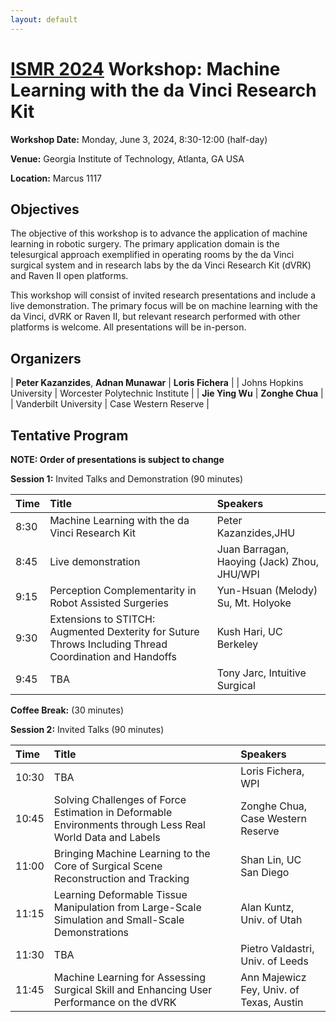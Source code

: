 ```yaml
---
layout: default
---
```


# [ISMR 2024](http://www.ismr.gatech.edu/) Workshop: Machine Learning with the da Vinci Research Kit

**Workshop Date:**  Monday, June 3, 2024, 8:30-12:00 (half-day)

**Venue:** Georgia Institute of Technology, Atlanta, GA USA

**Location:** Marcus 1117

## Objectives

The objective of this workshop is to advance the application of machine learning in robotic surgery. The primary application domain is the telesurgical approach exemplified in operating rooms by the da Vinci surgical system and in research labs by the da Vinci Research Kit (dVRK) and Raven II open platforms.

This workshop will consist of invited research presentations and include a live demonstration. The primary focus will be on machine learning with the da Vinci, dVRK or Raven II, but relevant research performed with other platforms is welcome.  All presentations will be in-person.

## Organizers

| **Peter Kazanzides**, **Adnan Munawar**  | **Loris Fichera**       |
| Johns Hopkins University                 | Worcester Polytechnic Institute |
| **Jie Ying Wu**                          | **Zonghe Chua**      |
| Vanderbilt University                    | Case Western Reserve |


## Tentative Program

**NOTE: Order of presentations is subject to change**

**Session 1:**  Invited Talks and Demonstration (90 minutes)

| Time | Title                                           | Speakers                |
|:-----|:------------------------------------------------|:------------------------|
| 8:30 | Machine Learning with the da Vinci Research Kit | Peter Kazanzides,JHU    |
| 8:45 | Live demonstration                 | Juan Barragan, Haoying (Jack) Zhou, JHU/WPI |
| 9:15 | Perception Complementarity in Robot Assisted Surgeries | Yun-Hsuan (Melody) Su, Mt. Holyoke |
| 9:30 | Extensions to STITCH: Augmented Dexterity for Suture Throws Including Thread Coordination and Handoffs | Kush Hari, UC Berkeley |
| 9:45 | TBA | Tony Jarc, Intuitive Surgical |

**Coffee Break:**  (30 minutes)

**Session 2:**  Invited Talks (90 minutes)

| Time  | Title                                           | Speakers                |
|:------|:------------------------------------------------|:------------------------|
| 10:30 | TBA                                             | Loris Fichera, WPI      |
| 10:45 | Solving Challenges of Force Estimation in Deformable Environments through Less Real World Data and Labels | Zonghe Chua, Case Western Reserve |
| 11:00 | Bringing Machine Learning to the Core of Surgical Scene Reconstruction and Tracking | Shan Lin, UC San Diego |
| 11:15 | Learning Deformable Tissue Manipulation from Large-Scale Simulation and Small-Scale Demonstrations | Alan Kuntz, Univ. of Utah |
| 11:30 | TBA                                             | Pietro Valdastri, Univ. of Leeds |
| 11:45 | Machine Learning for Assessing Surgical Skill and Enhancing User Performance on the dVRK | Ann Majewicz Fey, Univ. of Texas, Austin |

